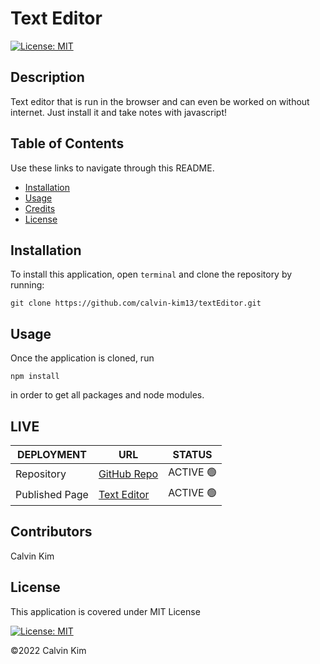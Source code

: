 # Text Editor

[![License: MIT](https://img.shields.io/badge/License-MIT-blue.svg)](https://opensource.org/licenses/MIT)

## Description

Text editor that is run in the browser and can even be worked on without internet. Just install it and take notes with javascript!

## Table of Contents

Use these links to navigate through this README.

- [Installation](#installation)
- [Usage](#usage)
- [Credits](#credits)
- [License](#license)

## Installation

To install this application, open `terminal` and clone the repository by running:

    git clone https://github.com/calvin-kim13/textEditor.git

## Usage

Once the application is cloned, run

    npm install

in order to get all packages and node modules.

## LIVE

| DEPLOYMENT     | URL                                                       | STATUS    |
| -------------- | --------------------------------------------------------- | --------- |
| Repository     | [GitHub Repo](https://github.com/calvin-kim13/textEditor) | ACTIVE 🟢 |
| Published Page | [Text Editor](https://evening-wave-77861.herokuapp.com/)  | ACTIVE 🟢 |

## Contributors

Calvin Kim

## License

This application is covered under MIT License

[![License: MIT](https://img.shields.io/badge/License-MIT-blue.svg)](https://opensource.org/licenses/MIT)

©2022 Calvin Kim
